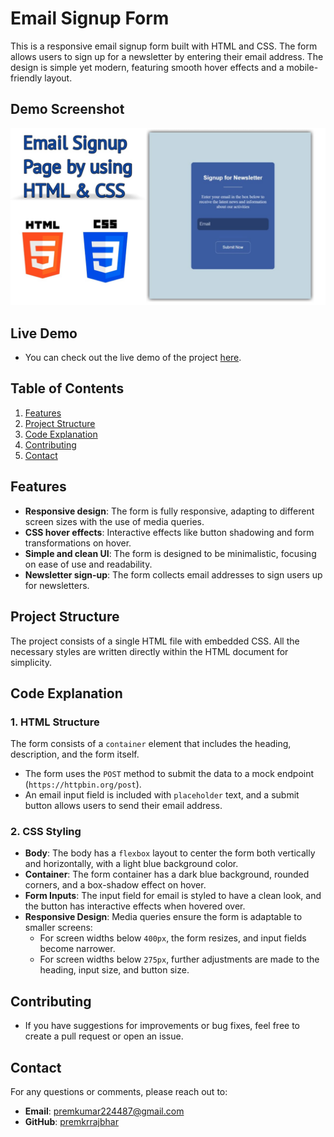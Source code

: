 # Email Signup Form

This is a responsive email signup form built with HTML and CSS. The form allows users to sign up for a newsletter by entering their email address. The design is simple yet modern, featuring smooth hover effects and a mobile-friendly layout.

## Demo Screenshot

![Form Preview](assets/screenshot.jpg)

## Live Demo

* You can check out the live demo of the project [here]().

## Table of Contents
1. [Features](#features)
2. [Project Structure](#project-structure)
3. [Code Explanation](#code-explanation)
4. [Contributing](#contributing)
5. [Contact](#contact)

## Features

- **Responsive design**: The form is fully responsive, adapting to different screen sizes with the use of media queries.
- **CSS hover effects**: Interactive effects like button shadowing and form transformations on hover.
- **Simple and clean UI**: The form is designed to be minimalistic, focusing on ease of use and readability.
- **Newsletter sign-up**: The form collects email addresses to sign users up for newsletters.

## Project Structure

The project consists of a single HTML file with embedded CSS. All the necessary styles are written directly within the HTML document for simplicity.

## Code Explanation

### 1. HTML Structure

The form consists of a `container` element that includes the heading, description, and the form itself.

- The form uses the `POST` method to submit the data to a mock endpoint (`https://httpbin.org/post`).
- An email input field is included with `placeholder` text, and a submit button allows users to send their email address.

### 2. CSS Styling

- **Body**: The body has a `flexbox` layout to center the form both vertically and horizontally, with a light blue background color.
- **Container**: The form container has a dark blue background, rounded corners, and a box-shadow effect on hover.
- **Form Inputs**: The input field for email is styled to have a clean look, and the button has interactive effects when hovered over.
- **Responsive Design**: Media queries ensure the form is adaptable to smaller screens:
  - For screen widths below `400px`, the form resizes, and input fields become narrower.
  - For screen widths below `275px`, further adjustments are made to the heading, input size, and button size.

## Contributing

- If you have suggestions for improvements or bug fixes, feel free to create a pull request or open an issue.

## Contact

For any questions or comments, please reach out to:
- **Email**: [premkumar224487@gmail.com](mailto:premkumar224487@gmail.com)
- **GitHub**: [premkrrajbhar](https://github.com/premkrrajbhar)

